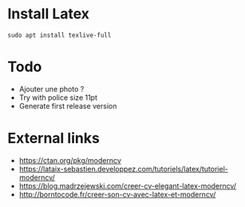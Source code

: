 # Install Latex
```
sudo apt install texlive-full
```

# Todo
* Ajouter une photo ?
* Try with police size 11pt
* Generate first release version

# External links
* https://ctan.org/pkg/moderncv
* https://lataix-sebastien.developpez.com/tutoriels/latex/tutoriel-moderncv/
* https://blog.madrzejewski.com/creer-cv-elegant-latex-moderncv/
* http://borntocode.fr/creer-son-cv-avec-latex-et-moderncv/
